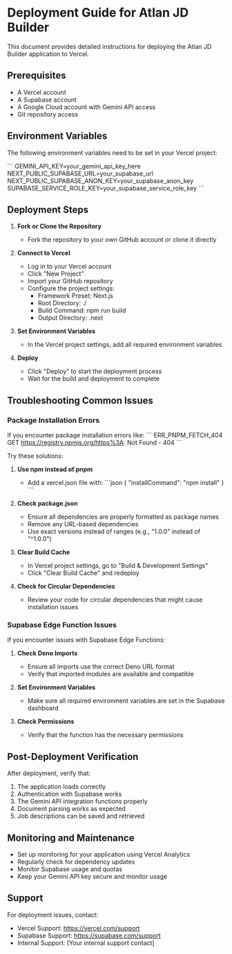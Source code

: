 # Deployment Guide for Atlan JD Builder

This document provides detailed instructions for deploying the Atlan JD Builder application to Vercel.

## Prerequisites

- A Vercel account
- A Supabase account
- A Google Cloud account with Gemini API access
- Git repository access

## Environment Variables

The following environment variables need to be set in your Vercel project:

\`\`\`
GEMINI_API_KEY=your_gemini_api_key_here
NEXT_PUBLIC_SUPABASE_URL=your_supabase_url
NEXT_PUBLIC_SUPABASE_ANON_KEY=your_supabase_anon_key
SUPABASE_SERVICE_ROLE_KEY=your_supabase_service_role_key
\`\`\`

## Deployment Steps

1. **Fork or Clone the Repository**
   - Fork the repository to your own GitHub account or clone it directly

2. **Connect to Vercel**
   - Log in to your Vercel account
   - Click "New Project"
   - Import your GitHub repository
   - Configure the project settings:
     - Framework Preset: Next.js
     - Root Directory: ./
     - Build Command: npm run build
     - Output Directory: .next

3. **Set Environment Variables**
   - In the Vercel project settings, add all required environment variables

4. **Deploy**
   - Click "Deploy" to start the deployment process
   - Wait for the build and deployment to complete

## Troubleshooting Common Issues

### Package Installation Errors

If you encounter package installation errors like:
\`\`\`
ERR_PNPM_FETCH_404  GET https://registry.npmjs.org/https%3A: Not Found - 404
\`\`\`

Try these solutions:

1. **Use npm instead of pnpm**
   - Add a vercel.json file with:
   \`\`\`json
   {
     "installCommand": "npm install"
   }
   \`\`\`

2. **Check package.json**
   - Ensure all dependencies are properly formatted as package names
   - Remove any URL-based dependencies
   - Use exact versions instead of ranges (e.g., "1.0.0" instead of "^1.0.0")

3. **Clear Build Cache**
   - In Vercel project settings, go to "Build & Development Settings"
   - Click "Clear Build Cache" and redeploy

4. **Check for Circular Dependencies**
   - Review your code for circular dependencies that might cause installation issues

### Supabase Edge Function Issues

If you encounter issues with Supabase Edge Functions:

1. **Check Deno Imports**
   - Ensure all imports use the correct Deno URL format
   - Verify that imported modules are available and compatible

2. **Set Environment Variables**
   - Make sure all required environment variables are set in the Supabase dashboard

3. **Check Permissions**
   - Verify that the function has the necessary permissions

## Post-Deployment Verification

After deployment, verify that:

1. The application loads correctly
2. Authentication with Supabase works
3. The Gemini API integration functions properly
4. Document parsing works as expected
5. Job descriptions can be saved and retrieved

## Monitoring and Maintenance

- Set up monitoring for your application using Vercel Analytics
- Regularly check for dependency updates
- Monitor Supabase usage and quotas
- Keep your Gemini API key secure and monitor usage

## Support

For deployment issues, contact:
- Vercel Support: https://vercel.com/support
- Supabase Support: https://supabase.com/support
- Internal Support: [Your internal support contact]
